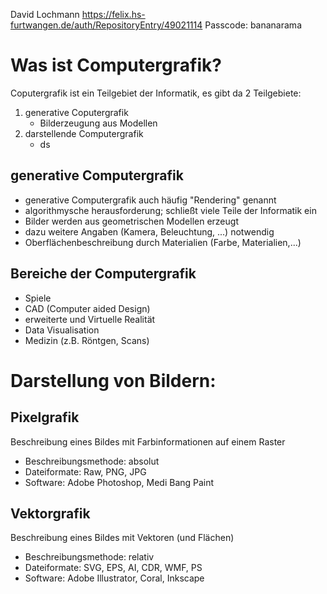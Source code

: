 David Lochmann
https://felix.hs-furtwangen.de/auth/RepositoryEntry/49021114
Passcode: bananarama

# Was ist Computergrafik?
Coputergrafik ist ein Teilgebiet der Informatik, es gibt da 2 Teilgebiete:
1. generative Coputergrafik
	- Bilderzeugung aus Modellen
2. darstellende Computergrafik
	- ds

## generative Computergrafik
- generative Computergrafik auch häufig "Rendering" genannt
- algorithmysche herausforderung; schließt viele Teile der Informatik ein
- Bilder werden aus geometrischen Modellen erzeugt
- dazu weitere Angaben (Kamera, Beleuchtung, ...) notwendig
- Oberflächenbeschreibung durch Materialien (Farbe, Materialien,...)

## Bereiche der Computergrafik
- Spiele
- CAD (Computer aided Design)
- erweiterte und Virtuelle Realität
- Data Visualisation
- Medizin (z.B. Röntgen, Scans)


# Darstellung von Bildern:
## Pixelgrafik
Beschreibung eines Bildes mit Farbinformationen auf einem Raster
- Beschreibungsmethode: absolut
- Dateiformate: Raw, PNG, JPG
- Software: Adobe Photoshop, Medi Bang Paint
## Vektorgrafik
Beschreibung eines Bildes mit Vektoren (und Flächen) 
- Beschreibungsmethode: relativ
- Dateiformate: SVG, EPS, AI, CDR, WMF, PS
- Software: Adobe Illustrator, Coral, Inkscape
